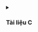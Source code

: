 <details>
  <summary><h3>Tài liệu C</h3></summary>

<details>
  <summary><h3>Quá trình biên dịch</h3></summary>
	
Quy trình biên dịch là quá trình chuyển đổi từ ngôn ngữ bậc cao (NNBC) (C/C++, Pascal, Java, C#…) sang  ngôn ngữ máy , để máy tính có thể hiểu và thực thi.
### Quá trình biên dịch bao gồm 4 giai đoạn:
- Giai đoàn tiền xử lý (Pre-processor)
- Giai đoạn dịch NNBC sang Asembly (Compiler)
- Giai đoạn dịch asembly sang ngôn ngữ máy (Asember)
- Giai đoạn liên kết (Linker)
![compiler](https://github.com/khokhanptv/ADVANCED-CC-ALGORITHM-T122023/assets/136571945/439abd04-d8d2-4f2c-97a5-be7f5074fe39)

**_Pre-processor (Giai đoạn tiền xử lý):_**

-   1 Project có nhiều file:`a.h, b.h, a.c, b.c `và file `main.c` sau quá trình tiền xử lý thành 1 file duy nhất là file `main.i`.
-   Lệnh trong CMD là: `gcc -E main.c -o main.i`

**3 việc xảy ra trong quá trình tiền xử lý:**

-   Xóa bỏ cmt,ghi chú.
-   `#include` file header, có nghĩa là nội dung file sẽ được chèn vào vị trí mà mình chỉ định.
-   Triển khai macro:

    -   Macro là từ dùng để chỉ những thông tin được xử lý ở tiền xử lý.Hiểu nôm na là cái j mà ở bước tiền xử lý làm thì sẽ gọi là macro.
    -   `#define`:

        -   Macro được định nghĩa bằng cách sử dụng chỉ thị tiền xử lý #define.
        -   Nơi nào có tên Macro sẽ được thay thế bằng nội dung của macro đó.
        -   Giảm lặp lại mã ,dễ bảo trì.
        -   ví dụ:

        ```C
        #define display_sum(a,b) \ // xuống dòng
        	printf("this is macro to sum 2 number \n");\
        	printf("result is:%d \n",a+b);// dòng cuối cùn không cần\

        int main(){
        	display_sum(5,6);
        	return 0;
        }
        ```

    -   `#undef`:

        -   Dùng để hủy định nghĩa 1 macro đã dc định nghĩa trước đó bằng `#define`.
        -   Nếu hai hoặc nhiều tệp tiêu đề có cùng tên macro, chúng có thể xung đột với nhau. Việc sử dụng các chỉ thị này giúp ngăn chặn các xung đột này.
        -   ví dụ:

        ```C
        #include <stdio.h>
        #include "nhietdo.c"
        #include "doam.c"
        // trong 2 file đều có macro lần lượt là:
        //#define cam_bien 10(nhietdo.c)
        //#define cam_bien 20(doam.c)

        int main(){
        	#undef cam_bien
        	#define cam_bien 40
        	return 0;
        }
        ```

    -   `#if`: Sử dụng để bắt đầu 1 điều kiện xử lý.Nếu đúng thì các dòng lệnh sau `#if` sẽ được biên dịch , sai sẽ bỏ qua đến khi gặp`#endif`.
    -   `#elif`: Để thêm 1 ĐK mới khi `#if` hoặc `#elif` sai.
    -   `#else`: Dùng khi không có ĐK nào đúng
    -   `#ifdef` : Dùng để kiểm tra 1 macro định nghĩa hay chưa.Nếu định nghĩa rồi thì mã sau ifdef sẽ được biên dịch.
    -   `#ifndef`: Dùng để kiểm tra 1 macro định nghĩa hay chưa.Nếu chưa định nghĩa thì mã sau ifndef sẽ được biên dịch.Thường dùng để kiểm tra macro đó đã dc định nghĩa trong file nào chưa, kết thúc thì `#endif`

    **Mục đích để tránh Định Nghĩa Nhiều Lần và Xung Đột**

    -   Ví dụ:

    ```C
    #ifndef __MAIN_H__
    #define __MAIN_H__
    #include<stdio.h>
    #endif
    ```

    -   1 số toán tử trong Macro:

        -   #define STRINGSIZE(x) #x
        -   Ví dụ:

            ```C
            #define STRINGSIZE(x) #x
            #define DATA 40

            int main(){
            	prinf("the value: %s\n",STRINGSIZE(DATA));
            	return 0;
            // sẽ in ra the value: DATA
            }
            ```

        -   Variadic Macro: Là 1 macro cho phép nhận 1 số lượng biến tham số có thể thay đổi
        <details>
        <summary>Ví dụ:</summary>

        ```C

        	#include <stdio.h>

        	#define print_menu_item(...) \
        		do { \
        			const char *items[] = {__VA_ARGS__}; \
        			int n = sizeof(items) / sizeof(items[0]); \
        			for (int i = 0; i < n; i++) { \
        				print_menu_item(i + 1, items[i]); \
        			} \
        		} while (0)

        	#define case_option(number, function) \
        		case number: \
        			function(); \
        			break;

        	#define handle_option(option, ...) \
        		switch (option) { \
        			__VA_ARGS__ \
        			default: \
        				printf("Invalid option!\n"); \
        		}

        	void print_menu_item(int number, const char *item) {
        			printf("%d. %s\n", number, item);
        		}

        	void feature1() { printf("Feature 1 selected\n"); }
        	void feature2() { printf("Feature 2 selected\n"); }
        	void feature3() { printf("Feature 3 selected\n"); }
        	void feature4() { printf("Feature 4 selected\n"); }

        	int main() {
        		print_menu_item("Option 1", "Option 2", "Option 3", "Option 4", "Exit");

        		int option;
        		scanf("%d", &option);

        		handle_option(option,
        					case_option(1, feature1)
        					case_option(2, feature2)
        					case_option(3, feature3)
        					case_option(4, feature4)
        		)

        		return 0;
        ```

        </details>

-   **_Compiler (Giai đoạn dịch NNBC sang ngôn ngữ Assembly):_**
    -   Quá trình này compiler sẽ biên dịch từ file `.i` sang file ngôn ngữ assembly là file `.s`.
    -   Dùng lệnh `gcc -S main.i -o main.s`.
-   **_Assembler (Giai đoạn dịch ngôn ngữ Assembly sang ngôn ngữ máy):_** compiler sẽ Biên dịch ngôn ngữ Assembly sang ngôn ngữ máy (0 và 1). Và tạo ra tệp tin Object `.o`
    -   Dùng lệnh `gcc -c main.s -o main.o` để tạo ra file ".o"
-   **_Linker (Giải đoạn liên kết):_**
    -   1 hoặc nhiều file.o sẽ được compiler liên kết lại 1 File `.exe`.
    -   File này để hệ điều hành chạy
    -   Dùng lệnh `gcc  main.o -o filename` để tạo ra tệp thực thi .

</details>
<details>
  <summary><h3>Stdargt - Assert</h3></summary>

-   **Stdargt:**
-   Cú pháp: `#include<stdarg.h`
-   stdarg.h trong Thư viện C định nghĩa một kiểu biến va_list và 3 macro mà có thể được sử dụng để lấy các tham số trong một hàm khi không cần biết chính xác có bao nhiêu tham số đầu vào
-   va_list: là một kiểu dữ liệu để đại diện cho danh sách các đối số biến đổi.
-   va_start: Bắt đầu một danh sách đối số biến đổi. Nó cần được gọi trước khi truy cập các đối số biến đổi đầu tiên.
-   va_arg: Truy cập một đối số trong danh sách. Hàm này nhận một đối số của kiểu được xác định bởi tham số thứ hai
-   va_end: Kết thúc việc sử dụng danh sách đối số biến đổi. Nó cần được gọi trước khi kết thúc hàm.

<details>
<summary>Ví dụ:</summary>

```C
#include <stdio.h>
#include <stdarg.h>

int sum(int count, ...) {
    va_list args;// đây là 1 kiểu dữ liệu ,để lưu 1 địa chỉ
    va_start(args, count);//count để xác định  giá trị ban đầu
	//trong trường hợp này là 4....

    int result = 0;
    for (int i = 0; i < count; i++) {
        result += va_arg(args, int);// ép kiểu dữ liệu
    }

    va_end(args);

    return result;
}

int main() {
    printf("Sum: %d\n", sum(4, 1, 2, 3, 4));// sum:10 , vì cout =4>> truyền vào 4 tham số
    return 0;
}

```

</details>

<details>
<summary>Ví dụ 2:</summary>

```C++
#include <stdio.h>
#include <stdarg.h>


typedef struct Data
{
    int x;
    double y;
} Data;

void display(int count, ...) {

    va_list args;

    va_start(args, count);

    int result = 0;

    for (int i = 0; i < count; i++)
    {
        Data tmp = va_arg(args,Data);
        printf("Data.x at %d is: %d\n", i,tmp.x);
        printf("Data.y at %d is: %f\n", i,tmp.y);
    }


    va_end(args);


}

int main() {


    display(3, (Data){2,5.0} , (Data){10,57.0}, (Data){29,36.0});
    return 0;
}

```

</details>
<details>
<summary>Ví dụ 3:</summary>

-   Bài toán thực tế, làm sao viết 1 hàm chung , để phù hợp với bất kỳ số lượng tham số đầu vào.
-   cảm biến độ ẩm 2 tham số , nhiệt độ 3 tham số >> cần 1 hàm phù hợp

```C
#include <stdio.h>
#include <stdarg.h>

typedef enum {
    TEMPERATURE_SENSOR,
    PRESSURE_SENSOR
} SensorType;// đầu tiên định nghĩa 1 enum

void processSensorData(SensorType type, ...) {
    va_list args;
    va_start(args, type);

    switch (type) {
        case TEMPERATURE_SENSOR: {// khi có bài toán lựa chọn thì dùng switch..case
            int numArgs = va_arg(args, int);
            int sensorId = va_arg(args, int);
            float temperature = va_arg(args, double); // float được promote thành double
            printf("Temperature Sensor ID: %d, Reading: %.2f degrees\n", sensorId, temperature);
            if (numArgs > 2) {
                // Xử lý thêm tham số nếu có
                char* additionalInfo = va_arg(args, char*);
                printf("Additional Info: %s\n", additionalInfo);
            }
            break;
        }
        case PRESSURE_SENSOR: {
            int numArgs = va_arg(args, int);
            int sensorId = va_arg(args, int);
            int pressure = va_arg(args, int);
            printf("Pressure Sensor ID: %d, Reading: %d Pa\n", sensorId, pressure);
            if (numArgs > 2) {
                // Xử lý thêm tham số nếu có
                char* unit = va_arg(args, char*);
                printf("Unit: %s\n", unit);
            }
            break;
        }
    }

    va_end(args);
}

int main() {
    processSensorData(TEMPERATURE_SENSOR, 3, 1, 36.5, "Room Temperature");
    processSensorData(PRESSURE_SENSOR, 2, 2, 101325);
    return 0;
}

```

</details>

-   **assert:** - Cung cấp macro assert. - Macro này được sử dụng để kiểm tra một điều kiện. - Nếu điều kiện đúng (true), không có gì xảy ra và chương trình tiếp tục thực thi. - Nếu điều kiện sai (false), chương trình dừng lại và thông báo một thông điệp lỗi. - Dùng trong debug, dùng #define NDEBUG để tắt debug - Tóm lại, assert thường được sử dụng để kiểm tra điều kiện và kết thúc chương trình khi có lỗi
<details>
<summary>Ví dụ:</summary>

```C
#include <stdio.h>
#include <assert.h>
int main() {
	int x = 5;
	assert(x == 5);    // Chương trình sẽ tiếp tục thực thi nếu điều kiện là đúng.
	printf("X is: %d", x);
	return 0;
}

```

</details>

-Thông thường trong thực tế sẽ code:

<details>
<summary>Ví dụ:</summary>

```C
#define LOG(condition, cmd) assert(condition && #cmd);
int main{
	int x=0;
	LOG(x>5,x phai lon hon 5);
}
```

Hoặc

```C
#include <assert.h>
#define ASSERT_IN_RANGE(val, min, max) assert((val) >= (min) && (val) <= (max))

void setLevel(int level) {
    ASSERT_IN_RANGE(level, 1, 31);
    // Thiết lập cấp độ
}
int main(){
	int x=45;
	int day =5;
	ASSERT_IN_RANGE	(day,0,31);// day <31 thì sẽ thực hiện code tiếp theo
	//sai thì thông báo
	printf("day bang %d\n",day);

}

```

</details>

</details>
<details>
  <summary><h3>Pointer</h3></summary>

-   Con trỏ (pointer) là một biến chứa địa chỉ bộ nhớ của một biến khác. Việc sử dụng con trỏ giúp chúng ta thực hiện các thao tác trên bộ nhớ một cách linh hoạt hơn.
-   Thông qua con trỏ có thể thay đổi giá trị tại biến mà nó trỏ tới

-   Cách khai báo:

```C
int x = 10;
int *ptr = &x;  // ptr giờ đây chứa địa chỉ của x
*ptr =5;
>> x bằng5
```

-   Kích thước của con trỏ phụ thuộc vào kiến trúc máy tính và trình biên dịch.
-   `Môi trường Windows 32 bit: 4 bytes`
-   `Môi trường Windows 64 bit: 8 bytes`

```C
int main()
{
    int *ptr;
    printf("Size of pointer: %d bytes\n", sizeof(ptr));
    return 0;

}

```

-   Ứng dụng để truyền tham trị .
<details>
<summary>Ví dụ:</summary>

```C
#include <stdio.h>

// Hàm swap: Đổi giá trị của hai biến sử dụng con trỏ
void swap(int *a, int *b)
{
    int tmp = *a;   // Lưu giá trị của biến a vào biến tạm thời tmp
    *a = *b;        // Gán giá trị của biến b cho biến a
    *b = tmp;       // Gán giá trị của biến tạm thời tmp (ban đầu là giá trị của a) cho biến b
}

// Hàm main: Hàm chính của chương trình
int main()
{
    int a = 10, b = 20; // Khai báo và khởi tạo hai biến a và b

    swap(&a, &b);       // Gọi hàm swap để đổi giá trị của a và b

    // In ra giá trị của a và b sau khi đã đổi giá trị
    printf("value a is: %d\n", a);
    printf("value b is: %d\n", b);

    return 0; // Kết thúc chương trình
}

```

</details>

**Con trỏ hàm**

-   Pointer to function (con trỏ hàm) là một biến giữ địa chỉ của một hàm.Có nghĩa nó trỏ đến vùng nhớ chứa mã máy của hàm được định nghĩa
-   Có thể sử dụng con trỏ hàm để truy cập và gọi hàm từ một địa chỉ bộ nhớ cụ thể.
-   Cú pháp:
    `kiểu dữ liệu (*tên con trỏ hàm)(kieu du liêu1, kieu du liêu2)`
-   kiểu dữ liệu trùng với kiểu dữ liệu của hàm trỏ tới.
-   Nếu cần truyền tham số thì kiểu dữ liệu 1 ,2 trùng với hàm truyền vào.

```C
#include <stdio.h>
int add(int a, int b) {
    return a + b;
}
int main() {
    int (*sum)(int, int); // Khai báo con trỏ hàm
    sum = add;            // Gán địa chỉ của hàm add cho con trỏ sum

    printf("Sum: %d\n", sum(3, 4)); // Gọi hàm thông qua con trỏ hàm

    return 0;
}
```

**Hàm con trỏ**

-   Hàm con trỏ là một hàm mà tham số của nó là một con trỏ hàm.
-   Điều này cho phép bạn truyền một hàm cụ thể vào một hàm khác để thực hiện các tác vụ động linh hoạt
<details>
<summary>Ví dụ:</summary>

```C
#include <stdio.h>
// Hàm con trỏ làm tham số cho một hàm khác
void processNumbers(int (*operation)(int, int), int a, int b) {
    int result = operation(a, b);
    printf("Result: %d\n", result);
}

// Hàm mẫu 1
int add(int a, int b) {
    return a + b;
}

int main() {
    int a = 10, b = 5;
    processNumbers(add, a, b);


    return 0;
}
```

</details>

**Con trỏ void**

-   Void Pointer là một kiểu đặc biệt của con trỏ ,nó có thể trỏ đến bất kỳ địa chỉ nào mà không cần biết tới kiểu dữ liệu của giá trị tại địa chỉ đó.
-   Cách ép kiểu dữ liệu từ con trỏ Void:`(int*)(ptr)` đang ép về kiểu int.
-   Dùng trong bài toán , nhiều kiểu dữ liệu mà không muốn dùng nhiều loại con trỏ trỏ tới chúng .
-   Trong ví dụ bên dưới, con trỏ ptr trỏ tới tất cả các biến.
<details>
<summary>Ví dụ:</summary>

```C
#include <stdio.h>
#include <stdlib.h>

int sum(int a, int b)
{
    return a+b;
}

int main() {

    char array[] = "Hello";
    int value = 5;
    double test = 15.7;
    char letter = 'A';

    void *ptr = &value;
    printf("value is: %d\n", *(int*)(ptr));

    ptr = &test;
    printf("value is: %f\n", *(double*)(ptr));

    ptr = &letter;
    printf("value is: %c\n", *(char*)(ptr));

    ptr = sum;
    printf("sum: %d\n", ((int (*)(int,int))ptr)(5,6));

    void *ptr1[] = {&value, &test, &letter , sum, array};

    printf("value: %d\n", *(int*)ptr1[0]);

    printf("value: %c\n", *((char*)ptr1[4]+1));

    return 0;
}

```

</details>

**Con trỏ hằng- Pointer to Constant**

-   Khai báo:`const　<Kiểu dữ liệu>　* <Tên con trỏ>;`
-   không thể thay đổi giá trị tại biến mà nó đang trỏ đến.
-   Ứng dụng:Trong bài toán thao tác với mảng, lý do arr trả về địa chỉ ,là 1 con trỏ , có thể thay đổi giá trị thông qua địa chỉ .
-   So sánh:

| Con trỏ thường          | Con trỏ hằng               |
| ----------------------- | -------------------------- |
| Có thể thay đổi giá trị | không thể thay đổi giá trị |

```C
 int *ptr;// con trỏ thường
 const int *ptr1;//con trỏ hằng
 x=5;
 ptr=&x;
 *ptr=10;
 printf("x la %d",x);//x =10
 *ptr1 =10;//lỗi , vì nó làm thay đổi giá trị biến
```

**Hằng con trỏ- Constant Pointer**

-   Khai báo:`int *const const_ptr = &value;`
-   Đặc điểm:
    -   Khi khai báo hằng con trỏ cần khởi tạo giá trị địa chỉ cho nó.
    -   Khi hằng con trỏ đã trỏ đến 1 địa chỉ nào rồi,nó không thể trỏ tới bất kỳ 1 địa chỉ nào khác.
    -   Có thể thay đổi được giá trị tại địa chỉ đã khởi gán ban đầu.

<details>
<summary>Ví dụ:</summary>

```C
#include <stdio.h>
#include <stdlib.h>
int main() {
	int value = 5;
	int test = 15;
	int *const const_ptr = &value;
	printf("value: %d\n", *const_ptr);
	*const_ptr = 7
	printf("value: %d\n", *const_ptr);
	const_ptr = &test; // LỖI vì đã cố định vào value
	return 0;
}
```

</details>

**Pointer to Pointer**

-   là một kiểu dữ liệu trong ngôn ngữ lập trình cho phép bạn lưu trữ địa chỉ của một con trỏ.
-   Con trỏ đến con trỏ cung cấp một cấp bậc trỏ mới, cho phép bạn thay đổi giá trị của con trỏ gốc.
-   Cấp bậc này có thể hữu ích trong nhiều tình huống, đặc biệt là khi bạn làm việc với các hàm cần thay đổi giá trị của con trỏ.

<details>
<summary>Ví dụ:</summary>

```C
int test = 5;	//Address: 0x01
			 	//Value:	5
int *ptr = &test;//Address: 0x02
			 	//Value:	0x01
int **ptr1=&ptr;//Address: 0x03
			 	//Value:	0x01

#include <stdio.h>

int main() {
    int x = 10;
    int *ptr1 = &x;  // Con trỏ ptr1 trỏ đến biến x
    int **ptr2 = &ptr1;  // Con trỏ ptr2 trỏ đến con trỏ ptr1

    printf("Địa chỉ x: %p\n", &x);   //Địa chỉ x: 0x7ffe88cb3ab4
    printf("gia tri ptr1: %p\n", ptr1);//gia tri ptr1: 0x7ffe88cb3ab4
    printf("Địa chỉ con trỏ ptr1: %p\n", &ptr1);//Địa chỉ con trỏ ptr1: 0x7ffe88cb3ab8
    printf("Giá trị của ptr2 (địa chỉ của ptr1): %p\n", ptr2)//Giá trị của ptr2 (địa chỉ của ptr1): 0x7ffe88cb3ab8

    return 0;
}

```

</details>

**NULL Pointer**

-   Khai báo:`int *ptr = NULL; `
-   NULL pointer là một con trỏ không trỏ đến bất kỳ vùng nhớ cụ thể nào.
-   Trong vđk khởi tạo con trỏ phải gán NULL
-   Trước khi xài thì phải kiểm tra nó là NULL hay không.
-   Lý do nếu kiểm tra không phải là NULL thì con trỏ đang trỏ tới 1 giá trị nào đó ,Tránh dereferencing (sử dụng giá trị mà con trỏ trỏ đến) làm sai chương trình.
-   Khi xài xong 1 pointer thì phải gán nó bằng Null, để tránh sử dụng giá trị cũ của con trỏ.

<details>
<summary>Ví dụ:</summary>

```C

#include <stdio.h>
int main() {
    int *ptr = NULL;  // Gán giá trị NULL cho con trỏ 0x0000000

    if (ptr == NULL) {
        printf("Pointer is NULL\n");
    } else {
        printf("Pointer is not NULL\n");
    }

    int score_game = 5;
    if (ptr == NULL)
    {
        ptr = &score_game;
        *ptr = 30;
        ptr = NULL;
    }
}

```

</details>

</details>
<details>
  <summary><h3>Extern - Static - Volatile - Register</h3></summary>

**Extern:**

-   Trong C, khi 1 biến đi sau từ khóa “extern” có nghĩa:
-   Từ khóa extern được sử dụng để khai báo một biến,hàm mà đã được định nghĩa bên ngoài chương trình hoặc tệp tin.
-   Biến extern không tạo ra bộ nhớ mới cho biến , tiết kiệm dung lượng chương trình
-   Biến được tham chiếu phải được khai báo toàn cục.
-   Lưu ý: khi sử dụng extern, không được khai báo giá trị ban đầu cho biến

 <details>
<summary>Ví dụ</summary>

-   File 1 ta khai báo

```C
int GlobalVariable = 0; // implicit definition
void SomeFunction(); // function prototype (declaration)
int main()
{
  GlobalVariable = 1;
  SomeFunction();
  return 0;
}
```

-   File 2, chúng ta extern biến đó để sử dụng

```C
extern int GlobalVariable; // implicit definition
void SomeFunction(); // function prototype (declaration)
int main()
{
  GlobalVariable = 1;
  SomeFunction();
  return 0;
};
```

**Static**

-   Biến cục bộ là biến tồn tại trong các hàm :Hàm main() , hàm con.Biến cục bộ sẽ được lưu vào vùng nhớ stack, thu hồi khi kết thúc hàm.
-   Biến toàn cục là các biến được khai báo ở bên ngoài tất cả các hàm , Biến toàn cục tồn tại cho tới khi chương trình kết thúc.

### Khác nhau của static cục bộ và static toàn cục:

**_Biến static cục bộ:_**

-   Khi 1 biến cục bộ được khai báo với từ khóa static. Biến sẽ chỉ được khởi tạo 1 lần duy nhất và tồn tại suốt thời gian chạy chương trình.
-   Giá trị của nó không bị mất đi ngay cả khi kết thúc hàm
-   Biến static sẽ lưu vào vùng nhớ Data/ Bss, được giải phóng khi kết thúc chương trình.

-   Ví dụ:

```
		#include <stdio.h>
		void printMessage() {
		static int count = 0;
		// Tăng giá trị biến mỗi lần hàm được gọi
		count++;
		printf("Count: %d\n", count);
		}

		int main() {
		// Gọi hàm có sử dụng biến static
		printMessage();//
		printMessage();

		return 0;
		}// KQ:Count: 1,Count: 2

```

**_Biến static toàn cục:_**

-   Biến toàn cục static sẽ chỉ có thể được truy cập và sử dụng trong File khai báo nó, các File khác không có cách nào truy cập được.Nghĩa là `extern` không dùng được
-   Ví dụ:globalStaticVar được khai báo là static và nằm trong file "File1.c". Do đó, bạn không thể trực tiếp truy cập nó từ file "File2.c", bằng extern int globalStaticVar; trong File2.c, chương trình sẽ không biên dịch được và thông báo lỗi.

 </details>

**Biến register:**

-   Từ khóa register được dùng để khai báo các biến có tính chất như biến cục bộ nhưng mà nó được lưu trong thanh ghi của CPU. Do nó được lưu trong thanh ghi nên tốc độ xử lý sẽ nhanh hơn so với các biến được lưu trong Ram.
    `register int counter = 0;`
-   Hạn chế dùng register vì thanh ghi có giới hạn (32 bit là 4 byte , 64 bit là 8 byte ) >> chỉ lưu những biến quan trọng , cần tính toán nhanh
-   Giải thích :Nếu khai báo biến thông thường để tính toán không có từ khóa register , thực hiện một phép tính thì cần có 3 bước.
    -   Ví dụ: `int a = 6.Ví dụ :a có địa chỉ là 0X01,  a=a+4`
    -   B1:Lưu địa chỉ và giá trị của biến vào bộ nhớ RAM : `0X01=6;`
    -   B2:Sau đó chuyển từ Ram qua thanh ghi(register)
    -   B3:Từ register chuyển qua ALU (Arithmetic Logic Unit) ,để tính toán.Sau khi tính toán xong thì lại chuyển ngược về register>> về RAM

**Biến volatile:** Thông báo cho trình biên dịch rằng giá trị của biến này không tối ưu , nếu tối ưu thì sẽ không đúng kết quả của người code.

-   Sử dụng volatile với biến có giá trị thay đổi từ bên ngoài , liên tục và giống nhau.Nếu không có volatile, compiler sẽ hiểu rằng các biến như vậy dường như không thay đổi giá trị nên compiler có xu hướng loại bỏ để có thể tối ưu kích cỡ file code .
-   Ví dụ:

```C
   	int main() {
    volatile int sensorValue;

    while (1) {
        // Đọc giá trị từ cảm biến (sensor)
        sensorValue = readSensor();

        // Xử lý giá trị cảm biến
        processSensorValue(sensorValue);
    }

    return 0;
}
```

</details>
 
<details>
  <summary><h3>Goto_setjmp</h3></summary>

**Goto:**

-   goto là một từ khóa trong ngôn ngữ lập trình C, cho phép chương trình nhảy đến một nhãn (label) đã được đặt trước đó trong cùng một hàm.

 <details>
<summary>Ví dụ</summary>

```C
#include <stdio.h>
int main() {
	int i = 0;   // Đặt nhãn    start
	if (i >= 5) {
		goto end;  // Chuyển control đến nhãn "end"
		}
		printf("%d ", i);
		i++;
		goto start;  // Chuyển control đến nhãn "start"
		end: // Nhãn "end"
		printf("\n");
		return 0;
	}
```

</details>

**Setjmp.h:**

-   `setjmp.h` là một thư viện trong ngôn ngữ lập trình C, chứa các hàm setjmp và longjmp được sử dụng để xử lý các tình huống ngoại lệ.
-   Khi điều kiện là sai, chúng không dừng chương trình lại như assert, mà thay vào đó chúng tạo ra một cơ hội để nhảy đến một điểm nhảy trước đó đã được đánh dấu bởi setjmp
-   `setjmp` sẽ lưu điểm đánh dấu chương trình ngoại lệ .
-   `longjmp` được sử dụng để nhảy đến một điểm đã được đánh dấu bởi setjmp.

 <details>
<summary>Ví dụ</summary>

```C

#include <stdio.h>
#include <setjmp.h>

jmp_buf buf;//jmp_buf là kiểu dữ liệu trong thư viện Setjmp.h
int exception_code;

#define TRY if ((exception_code = setjmp(buf)) == 0)
#define CATCH(x) else if (exception_code == (x))
#define THROW(x) longjmp(buf, (x))


double divide(int a, int b) {
    if (b == 0) {
        THROW(1); // Mã lỗi 1
    }
    return (double)a / b;
}

int main() {
    int a = 10;
    int b = 0;
    double result = 0.0;

    TRY {
        result = divide(a, b);
        printf("Result: %f\n", result);
    } CATCH(1) {
        printf("Error: Divide by 0!\n");
    }


    // Các xử lý khác của chương trình
    return 0;
}


```

</details>

</details>
